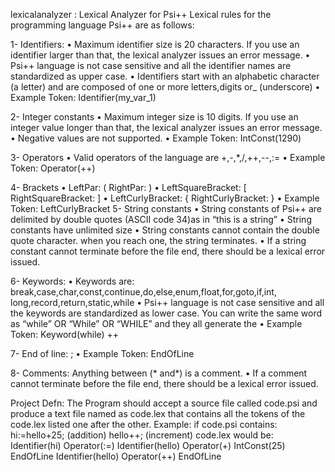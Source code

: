   lexicalanalyzer
 : Lexical Analyzer for Psi++
 Lexical rules for the programming language Psi++ are as follows:
 
 1- Identifiers:
 • Maximum identifier size is 20 characters. If you use an identifier
 larger than that, the lexical analyzer issues an error message.
 • Psi++ language is not case sensitive and all the identifier names are
 standardized as upper case.
 • Identifiers start with an alphabetic character (a letter) and are
 composed of one or more letters,digits or_ (underscore)
 • Example Token: Identifier(my_var_1)
 
 2- Integer constants
 • Maximum integer size is 10 digits. If you use an integer value longer
 than that, the lexical analyzer issues an error message.
 • Negative values are not supported.
 • Example Token: IntConst(1290)
 
 
 3- Operators
 • Valid operators of the language are +,-,*,/,++,--,:=
 • Example Token: Operator(++)
 
 4- Brackets
 • LeftPar: ( RightPar: )
 • LeftSquareBracket: [ RightSquareBracket: ]
 • LeftCurlyBracket: { RightCurlyBracket: }
 • Example Token: LeftCurlyBracket
 5- String constants
 • String constants of Psi++ are delimited by double quotes (ASCII code
 34)as in “this is a string”
 • String constants have unlimited size
 • String constants cannot contain the double quote character. when you
 reach one, the string terminates.
 • If a string constant cannot terminate before the file end, there
 should be a lexical error issued.
 
 
 6- Keywords:
 • Keywords are:
 break,case,char,const,continue,do,else,enum,float,for,goto,if,int,
 long,record,return,static,while
 • Psi++ language is not case sensitive and all the keywords are
 standardized as lower case. You can write the same word as “while” OR
 “While” OR “WHILE” and they all generate the
 • Example Token: Keyword(while)
 ++
 
 
 7- End of line: ;
 • Example Token: EndOfLine
 
 
 8- Comments: Anything between (* and*) is a comment.
 • If a comment cannot terminate before the file end, there should be a
 lexical error issued.
 
 
 Project Defn: The Program should accept a source file called code.psi and
 produce a text file named as code.lex that contains all the tokens of the
 code.lex listed one after the other.
 Example:
 if code.psi contains:
 hi:=hello+25; (addition)
 hello++; (increment)
 code.lex would be:
 Identifier(hi)
 Operator(:=)
 Identifier(hello)
 Operator(+)
 IntConst(25)
 EndOfLine
 Identifier(hello)
 Operator(++)
 EndOfLine
